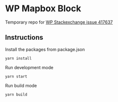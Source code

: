 # WP Mapbox Block
Temporary repo for [WP Stackexchange issue 417637](https://wordpress.stackexchange.com/questions/417637/how-to-implement-mapbox-gl-js-with-a-custom-gutenberg-block)

## Instructions
Install the packages from package.json
```
yarn install
```

Run development mode
```
yarn start
```

Run build mode
```
yarn build
```